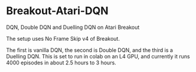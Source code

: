 # Breakout-Atari-DQN
DQN, Double DQN and Duelling DQN on Atari Breakout

The setup uses No Frame Skip v4 of Breakout.

The first is vanilla DQN, the second is Double DQN, and the third is a Duelling DQN. This is set to run in colab on an L4 GPU, and currently it runs 4000 episodes in about 2.5 hours to 3 hours.
